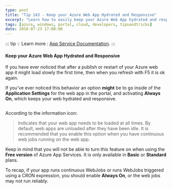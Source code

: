 ```yaml
---
type: post
title: "Tip 143 - Keep your Azure Web App Hydrated and Responsive"
excerpt: "Learn how to easily keep your Azure Web App hydrated and responsive"
tags: [azure, windows, portal, cloud, developers, tipsandtricks]
date: 2018-07-23 17:00:00
---
```


::: tip
:bulb: Learn more : [App Service Documentation](https://docs.microsoft.com/azure/app-service?WT.mc_id=docs-azuredevtips-azureappsdev).
:::

#### Keep your Azure Web App Hydrated and Responsive

If you have ever noticed that after a publish or restart of your Azure web app it might load slowly the first time, then when you refresh with F5 it is ok again. 

If you've ever noticed this behavior an option **might** be to go inside of the **Application Settings** for the web app in the portal, and activating **Always On**, which keeps your web hydrated and responsive.

<img :src="$withBase('/files/azurewebappalwayson1.png')">

According to the information icon: 

> Indicates that your web app needs to be loaded at all times. By default, web apps are unloaded after they have been idle. It is recommended that you enable this option when you have continuous web jobs running on the web app.

Keep in mind that you will not be able to turn this feature on when using the **Free version** of Azure App Services. It is only available in **Basic** or **Standard** plans.

To recap, if your app runs continuous WebJobs or runs WebJobs triggered using a CRON expression, you should enable **Always On**, or the web jobs may not run reliably.
